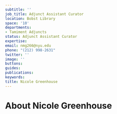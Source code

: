 ```yaml
---
subtitle: ''
job_title: Adjunct Assistant Curator
location: Bobst Library
space: '10'
departments:
- Tamiment Adjuncts
status: Adjunct Assistant Curator
expertise: 
email: nmg266@nyu.edu
phone: "(212) 998-2631"
twitter: ''
image: ''
buttons: 
guides: 
publications: 
keywords: 
title: Nicole Greenhouse
---
```


# About Nicole Greenhouse
